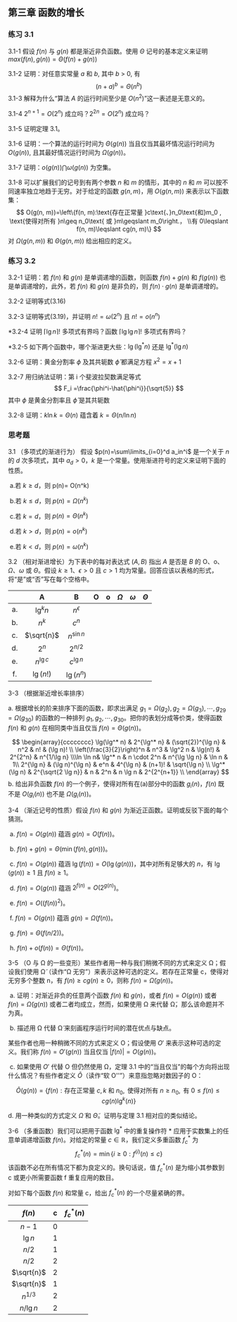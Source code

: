 ## 第三章 函数的增长

### 练习 3.1

3.1-1 假设 $f(n)$ 与 $g(n)$ 都是渐近非负函数。使用 $\Theta$ 记号的基本定义来证明 $max(f(n),g(n))=\Theta(f(n)+g(n))$

3.1-2 证明：对任意实常量 $a$ 和 $b$, 其中 $b$ > 0, 有
$$
(n+a)^b =\Theta(n^b)	\tag{3.2}
$$
3.1-3 解释为什么“算法 $A$ 的运行时间至少是 $O(n^2)$”这一表述是无意义的。

3.1-4 $2^{n+ 1}= O( 2^n)$ 成立吗？$2^{2n}=O(2^n)$ 成立吗？

3.1-5 证明定理 3.1。

3.1-6 证明：一个算法的运行时间为 $\Theta(g(n))$ 当且仅当其最坏情况运行时间为 $O(g(n))$, 且其最好情况运行时间为 $\Omega(g(n))$。

3.1-7 证明：$o(g(n))\bigcap \omega(g(n))$ 为空集。

3.1-8 可以扩展我们的记号到有两个参数 $n$ 和 $m$ 的情形，其中的 $n$ 和 $m$ 可以按不同速率独立地趋于无穷。对于给定的函数 $g(n,m)$，用 $O(g(n,m))$ 来表示以下函数集：
$$
O(g(n, m))=\left\{f(n, m):\text{存在正常量 }c\text{、}n_0\text{和}m_0 , \text{使得对所有 }n\geq n_0\text{ 或 }m\geqslant m_0\right.，
\\有 0\leqslant f(n, m)\leqslant cg(n, m)\}
$$
对 $\Omega(g(n,m))$ 和 $\Theta(g(n,m))$ 给出相应的定义。



### 练习 3.2

3.2-1 证明：若 $f(n)$ 和 $g(n)$ 是单调递增的函数，则函数 $f(n)+g(n)$ 和 $f(g(n))$ 也是单调递增的，此外，若 $f(n)$ 和 $g(n)$ 是非负的，则 $f(n) \cdot g(n)$ 是单调递增的。

3.2-2 证明等式(3.16)

3.2-3 证明等式(3.19)，并证明 $n! =\omega(2^n)$ 且 $n! =o(n^n)$

*3.2-4 证明 $\lceil \lg n \rceil !$ 多项式有界吗？函数 $\lceil \lg \lg n \rceil !$ 多项式有界吗？

*3.2-5 如下两个函数中，哪个渐进更大些：$\lg(\lg^ * n)$ 还是 $\lg^*(\lg n)$

3.2-6 证明：黄金分割率 $\phi$ 及其共轭数 $\hat{\phi}$ 都满足方程 $x^2=x+1$

3.2-7 用归纳法证明：第 i 个斐波拉契数满足等式
$$
F_i =\frac{\phi^i-\hat{\phi^i}}{\sqrt{5}}
$$
其中 $\phi$ 是黄金分割率且 $\hat{\phi}$ 是其共轭数

3.2-8 证明：$k \ln k=\Theta(n)$ 蕴含着 $k=\Theta(n/ \ln n)$

### 思考题

3.1 （多项式的渐进行为） 假设 $p(n)=\sum\limits_{i=0}^d a_in^i$ 是一个关于 $n$ 的 $d$ 次多项式，其中 $a_d>0$，$k$ 是一个常量。使用渐进符号的定义来证明下面的性质。

​	a.若 $k\ge d$，则 p(n)= O(n^k)

​	b.若 $k\le d$，则 $p(n)=\Omega(n^k)$

​	c.若 $k=d$，则 $p(n)=\Theta(n^k)$

​	d.若 $k>d$，则 $p(n)=o(n^k)$

​	e.若 $k<d$，则 $p(n)=\omega(n^k)$

3.2 （相对渐进增长）为下表中的每对表达式 $(A, B)$ 指出 $A$ 是否是 $B$ 的 O、o、$\Omega$、$\omega$ 或 $\Theta$。假设 $k\ge 1$、$\epsilon>0$ 且 $c>1$ 均为常量。回答应该以表格的形式，将“是”或“否”写在每个空格中。

|      |      A      |      B       |  O   |  o   | $\Omega$ | $\omega$ | $\Theta$ |
| :--: | :---------: | :----------: | :--: | :--: | :------: | :------: | :------: |
|  a.  |  $\lg^k n$  | $n^\epsilon$ |      |      |          |          |          |
|  b.  |    $n^k$    |    $c^n$     |      |      |          |          |          |
|  c.  | $\sqrt{n}$  | $n^{\sin n}$ |      |      |          |          |          |
|  d.  |    $2^n$    |  $2^{n/2}$   |      |      |          |          |          |
|  e.  | $n^{\lg c}$ | $c^{\lg n}$  |      |      |          |          |          |
|  f.  |  $\lg(n!)$  |  $\lg(n^n)$  |      |      |          |          |          |

3-3 （根据渐近增长率排序）

a. 根据增长的阶来排序下面的函数，即求出满足 $g_1 = \Omega(g_2), g_2 = \Omega(g_3), \cdots, g_{29} = \Omega(g_{30})$ 的函数的一种排列 $g_1, g_2, \cdots, g_{30}$。把你的表划分成等价类，使得函数 $f(n)$ 和 $g(n)$ 在相同类中当且仅当 $f(n) = \Theta(g(n))$。

$$
\begin{array}{cccccccc}
\lg(\lg^* n) & 2^{\lg^* n} & (\sqrt{2})^{\lg n} & n^2 & n! & (\lg n)! \\
\left(\frac{3}{2}\right)^n & n^3 & \lg^2 n & \lg(n!) & 2^{2^n} & n^{1/\lg n} \\\ln \ln n& \lg^* n & n \cdot 2^n & n^{\lg \lg n} & \ln n & 1\\
2^{\lg n} & (\lg n)^{\lg n} & e^n & 4^{\lg n} & (n+1)! & \sqrt{\lg n} \\
\lg^*(\lg n) & 2^{\sqrt{2 \lg n}} & n & 2^n & n \lg n & 2^{2^{n+1}} \\
\end{array}
$$
b. 给出非负函数 $f(n)$ 的一个例子，使得对所有在(a)部分中的函数 $g_i(n)$，$f(n)$ 既不是 $O(g_i(n))$ 也不是 $\Omega(g_i(n))$。



3-4 （渐近记号的性质）假设 $f(n)$ 和 $g(n)$ 为渐近正函数。证明或反驳下面的每个猜测。

​	a. $f(n) = O(g(n))$ 蕴涵 $g(n) = O(f(n))$。

​	b. $f(n) + g(n) = \Theta(\min(f(n), g(n)))$。

​	c. $f(n) = O(g(n))$ 蕴涵 $\lg(f(n)) = O(\lg(g(n)))$，其中对所有足够大的 $n$，有 $\lg(g(n)) \geq 1$ 且 $f(n) \geq 1$。

​	d. $f(n) = O(g(n))$ 蕴涵 $2^{f(n)} = O(2^{g(n)})$。

​	e. $f(n) = O((f(n))^2)$。

​	f. $f(n) = O(g(n))$ 蕴涵 $g(n) = \Omega(f(n))$。

​	g. $f(n) = \Theta(f(n/2))$。

​	h. $f(n) + o(f(n)) = \Theta(f(n))$。

3-5 （O 与 Ω 的一些变形）某些作者用一种与我们稍微不同的方式来定义 Ω；假设我们使用 Ω̃（读作“Ω 无穷”）来表示这种可选的定义。若存在正常量 c，使得对无穷多个整数 n，有 $f(n) \geq c g(n) \geq 0$，则称 $f(n) = \tilde{\Omega}(g(n))$。

​	a. 证明：对渐近非负的任意两个函数 $f(n)$ 和 $g(n)$，或者 $f(n) = O(g(n))$ 或者 $f(n) = \tilde{\Omega}(g(n))$ 或者二者均成立，然而，如果使用 Ω 来代替 Ω̃，那么该命题并不为真。

​	b. 描述用 Ω 代替 Ω̃ 来刻画程序运行时间的潜在优点与缺点。

某些作者也用一种稍微不同的方式来定义 O；假设使用 $O'$ 来表示这种可选的定义。我们称 $f(n) = O'(g(n))$ 当且仅当 $|f(n)| = O(g(n))$。

​	c. 如果使用 $O'$ 代替 O 但仍然使用 Ω，定理 3.1 中的“当且仅当”的每个方向将出现什么情况？有些作者定义 $\tilde{O}$（读作“软 O''”）来意指忽略对数因子的 O：

$$
\tilde{O}(g(n)) = \{f(n): \text{存在正常量 } c, k \text{ 和 } n_0, \text{ 使得对所有 } n \geq n_0, \text{ 有 } 0 \leq f(n) \leq c g(n) \lg^k(n)\}
$$

d. 用一种类似的方式定义 $\tilde{\Omega}$ 和 $\tilde{\Theta}$。证明与定理 3.1 相对应的类似结论。

3-6 （多重函数）我们可以把用于函数 $\lg^*$ 中的重复操作符 * 应用于实数集上的任意单调递增函数 $f(n)$。对给定的常量 $c \in \mathbb{R}$，我们定义多重函数 $f_c^*$ 为
$$
f_c^*(n) = \min\{i \geq 0: f^{(i)}(n) \leq c\}
$$
该函数不必在所有情况下都为良定义的。换句话说，值 $f_c^*(n)$ 是为缩小其参数到 c 或更小所需要函数 f 重复应用的数目。

对如下每个函数 $f(n)$ 和常量 c，给出 $f_c^*(n)$ 的一个尽量紧确的界。

|   $f(n)$   |  c   | $f_c^*(n)$ |
| :--------: | :--: | :--------: |
|   $n-1$    |  0   |            |
|  $\lg n$   |  1   |            |
|   $n/2$    |  1   |            |
|   $n/2$    |  2   |            |
| $\sqrt{n}$ |  2   |            |
| $\sqrt{n}$ |  1   |            |
| $n^{1/3}$  |  2   |            |
| $n/\lg n$  |  2   |            |



